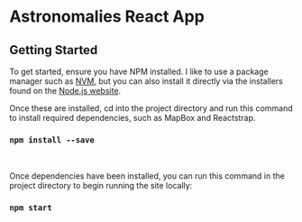 # Astronomalies React App

## Getting Started

To get started, ensure you have NPM installed. I like to use a package manager such as [NVM](https://github.com/nvm-sh/nvm), but you can also install it directly via the installers found on the [Node.js website](https://nodejs.org/en/download/).

Once these are installed, cd into the project directory and run this command to install required dependencies, such as MapBox and Reactstrap.
### `npm install --save`
<br/>

Once dependencies have been installed, you can run this command in the project directory to begin running the site locally:
### `npm start`
